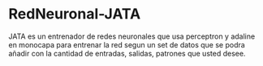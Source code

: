 # RedNeuronal-JATA
JATA es un entrenador de redes neuronales que usa perceptron y adaline en monocapa para entrenar la red segun un set de datos que se podra añadir con la
cantidad de entradas, salidas, patrones que usted desee.
